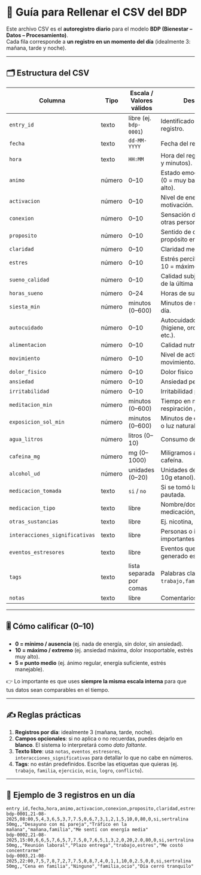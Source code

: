# 📘 Guía para Rellenar el CSV del BDP

Este archivo CSV es el **autoregistro diario** para el modelo **BDP (Bienestar – Datos – Procesamiento)**.  
Cada fila corresponde a **un registro en un momento del día** (idealmente 3: mañana, tarde y noche).  

---

## 🗂️ Estructura del CSV

| Columna                        | Tipo          | Escala / Valores válidos             | Descripción                                                                 |
|--------------------------------|--------------|---------------------------------------|-----------------------------------------------------------------------------|
| `entry_id`                     | texto        | libre (ej. `bdp-0001`)                | Identificador único del registro.                                           |
| `fecha`                        | texto        | `dd-MM-YYYY`                          | Fecha del registro.                                                         |
| `hora`                         | texto        | `HH:MM`                               | Hora del registro (solo horas y minutos).                                   |
| `animo`                        | número       | 0–10                                  | Estado emocional general (0 = muy bajo, 10 = muy alto).                     |
| `activacion`                   | número       | 0–10                                  | Nivel de energía / motivación.                                              |
| `conexion`                     | número       | 0–10                                  | Sensación de conexión con otras personas.                                   |
| `proposito`                    | número       | 0–10                                  | Sentido de dirección / propósito en el día.                                 |
| `claridad`                     | número       | 0–10                                  | Claridad mental o foco.                                                     |
| `estres`                       | número       | 0–10                                  | Estrés percibido (0 = nada, 10 = máximo).                                   |
| `sueno_calidad`                | número       | 0–10                                  | Calidad subjetiva del sueño de la última noche.                             |
| `horas_sueno`                  | número       | 0–24                                  | Horas de sueño.                                                             |
| `siesta_min`                   | número       | minutos (0–600)                       | Minutos de siesta durante el día.                                           |
| `autocuidado`                  | número       | 0–10                                  | Autocuidado percibido (higiene, orden, pausas, etc.).                       |
| `alimentacion`                 | número       | 0–10                                  | Calidad nutricional del día.                                                |
| `movimiento`                   | número       | 0–10                                  | Nivel de actividad física / movimiento.                                     |
| `dolor_fisico`                 | número       | 0–10                                  | Dolor físico percibido.                                                     |
| `ansiedad`                     | número       | 0–10                                  | Ansiedad percibida.                                                         |
| `irritabilidad`                | número       | 0–10                                  | Irritabilidad percibida.                                                    |
| `meditacion_min`               | número       | minutos (0–600)                       | Tiempo en meditación / respiración / mindfulness.                           |
| `exposicion_sol_min`           | número       | minutos (0–600)                       | Minutos de exposición al sol o luz natural.                                 |
| `agua_litros`                  | número       | litros (0–10)                         | Consumo de agua en litros.                                                  |
| `cafeina_mg`                   | número       | mg (0–1000)                           | Miligramos aproximados de cafeína.                                          |
| `alcohol_ud`                   | número       | unidades (0–20)                       | Unidades de alcohol (1 ud ≈ 10g etanol).                                    |
| `medicacion_tomada`            | texto        | `si` / `no`                           | Si se tomó la medicación pautada.                                           |
| `medicacion_tipo`              | texto        | libre                                 | Nombre/dosis de la medicación, si aplica.                                   |
| `otras_sustancias`             | texto        | libre                                 | Ej. nicotina, THC u otras.                                                  |
| `interacciones_significativas` | texto        | libre                                 | Personas o interacciones importantes del día.                               |
| `eventos_estresores`           | texto        | libre                                 | Eventos que hayan generado estrés.                                          |
| `tags`                         | texto        | lista separada por comas              | Palabras clave libres (ej. `trabajo,familia,ejercicio`).                     |
| `notas`                        | texto        | libre                                 | Comentarios adicionales.                                                    |

---

## 🎚️ Cómo calificar (0–10)

- **0 = mínimo / ausencia** (ej. nada de energía, sin dolor, sin ansiedad).  
- **10 = máximo / extremo** (ej. ansiedad máxima, dolor insoportable, estrés muy alto).  
- **5 ≈ punto medio** (ej. ánimo regular, energía suficiente, estrés manejable).  

👉 Lo importante es que uses **siempre la misma escala interna** para que tus datos sean comparables en el tiempo.  

---

## ✍️ Reglas prácticas

1. **Registros por día**: idealmente 3 (mañana, tarde, noche).  
2. **Campos opcionales**: si no aplica o no recuerdas, puedes dejarlo en **blanco**. El sistema lo interpretará como *dato faltante*.  
3. **Texto libre**: usa `notas`, `eventos_estresores`, `interacciones_significativas` para detallar lo que no cabe en números.  
4. **Tags**: no están predefinidos. Escribe las etiquetas que quieras (ej. `trabajo`, `familia`, `ejercicio`, `ocio`, `logro`, `conflicto`).  

---

## 🧾 Ejemplo de 3 registros en un día

```csv
entry_id,fecha,hora,animo,activacion,conexion,proposito,claridad,estres,sueno_calidad,horas_sueno,siesta_min,autocuidado,alimentacion,movimiento,dolor_fisico,ansiedad,irritabilidad,meditacion_min,exposicion_sol_min,agua_litros,cafeina_mg,alcohol_ud,medicacion_tomada,medicacion_tipo,otras_sustancias,interacciones_significativas,eventos_estresores,tags,notas
bdp-0001,21-08-2025,08:00,5,4,3,6,5,3,7,7.5,0,6,7,3,1,2,1,5,10,0,80,0,si,sertralina 50mg,,"Desayuno con mi pareja","Tráfico en la mañana","mañana,familia","Me sentí con energía media"
bdp-0002,21-08-2025,15:00,6,6,5,7,6,5,7,7.5,0,7,6,5,1,3,2,0,20,2.0,80,0,si,sertralina 50mg,,"Reunión laboral","Plazo entrega","trabajo,estres","Me costó concentrarme"
bdp-0003,21-08-2025,22:00,7,5,7,8,7,2,7,7.5,0,8,7,4,0,1,1,10,0,2.5,0,0,si,sertralina 50mg,,"Cena en familia","Ninguno","familia,ocio","Día cerró tranquilo"
```
